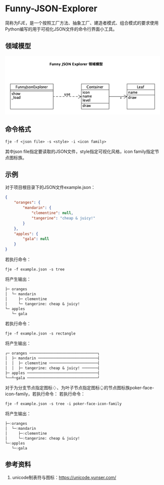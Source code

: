 # Funny-JSON-Explorer
简称为FJE，是一个按照工厂方法、抽象工厂、建造者模式、组合模式的要求使用Python编写的用于可视化JSON文件的命令行界面小工具。

## 领域模型
![image](https://github.com/6neo66/Funny-JSON-Explorer/blob/main/images/Funny%20JSON%20Explorer%20%E9%A2%86%E5%9F%9F%E6%A8%A1%E5%9E%8B.png)

## 命令格式
```shell
fje -f <json file> -s <style> -i <icon family>
```
其中json file指定要读取的JSON文件，style指定可视化风格，icon family指定节点图标族。

## 示例
对于项目根目录下的JSON文件example.json：
```json
{
    "oranges": {
        "mandarin": {
            "clementine": null,
            "tangerine": "cheap & juicy!"
        }
    },
    "apples": {
        "gala": null
    }
}
```
若执行命令：
```shell
fje -f example.json -s tree
```
将产生输出：
```
├─ oranges
│  └─ mandarin
│     ├─ clementine
│     └─ tangerine: cheap & juicy!
└─ apples
   └─ gala
```
若执行命令：
```shell
fje -f example.json -s rectangle
```
将产生输出：
```
┌─ oranges ───────────────────────────────┐
│  ├─ mandarin ───────────────────────────┤
│  │  ├─ clementine ──────────────────────┤
│  │  ├─ tangerine: cheap & juicy! ───────┤
├─ apples ────────────────────────────────┤
└──┴─gala ────────────────────────────────┘
```
对于为分支节点指定图标♢、为叶子节点指定图标♤的节点图标族poker-face-icon-family，若执行命令：
若执行命令：
```shell
fje -f example.json -s tree -i poker-face-icon-family
```
将产生输出：
```
├─♢oranges                                 
│  └─♢mandarin                             
│     ├─♤clementine                        
│     └─♤tangerine: cheap & juicy!    
└─♢apples                                  
   └─♤gala
```

## 参考资料
1. unicode制表符与图标：https://unicode.yunser.com/
